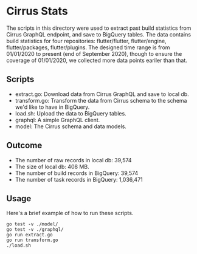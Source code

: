 # Cirrus Stats

The scripts in this directory were used to extract past build statistics from Cirrus GraphQL endpoint, and save to
BigQuery tables. The data contains build statistics for four repositories: flutter/flutter, flutter/engine,
flutter/packages, flutter/plugins. The designed time range is from 01/01/2020 to present (end of September 2020),
though to ensure the coverage of 01/01/2020, we collected more data points eariler than that.

## Scripts

* extract.go: Download data from Cirrus GraphQL and save to local db.
* transform.go: Transform the data from Cirrus schema to the schema we'd like to have in BigQuery.
* load.sh: Upload the data to BigQuery tables.
* graphql: A simple GraphQL client.
* model: The Cirrus schema and data models.

## Outcome

* The number of raw records in local db: 39,574
* The size of local db: 408 MB.
* The number of build records in BigQuery: 39,574
* The number of task records in BigQuery: 1,036,471

## Usage

Here's a brief example of how to run these scripts.

```
go test -v ./model/
go test -v ./graphql/
go run extract.go
go run transform.go
./load.sh
```
